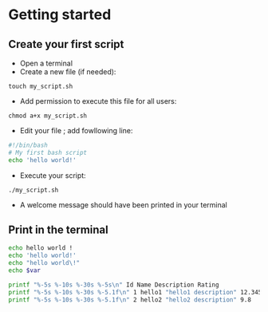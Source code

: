 # Getting started

## Create your first script

* Open a terminal
* Create a new file (if needed):
```unix
touch my_script.sh
```
* Add permission to execute this file for all users:
```unix
chmod a+x my_script.sh
```
* Edit your file ; add fowllowing line:
```bash
#!/bin/bash
# My first bash script
echo 'hello world!'
```
* Execute your script:
```unix
./my_script.sh
```
* A welcome message should have been printed in your terminal

## Print in the terminal

```bash
echo hello world !
echo 'hello world!'
echo "hello world\!"
echo $var
```

```bash
printf "%-5s %-10s %-30s %-5s\n" Id Name Description Rating
printf "%-5s %-10s %-30s %-5.1f\n" 1 hello1 "hello1 description" 12.345
printf "%-5s %-10s %-30s %-5.1f\n" 2 hello2 "hello2 description" 9.8
```

